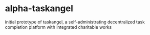 # alpha-taskangel
initial prototype of taskangel, a self-administrating decentralized task completion platform with integrated charitable works
